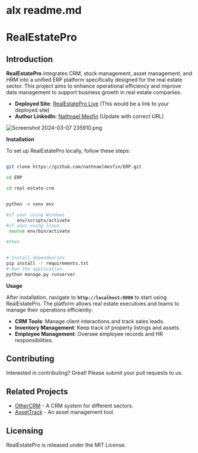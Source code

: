 # alx readme.md

# **RealEstatePro**

## **Introduction**

**RealEstatePro** integrates CRM, stock management, asset management, and HRM into a unified ERP platform specifically designed for the real estate sector. This project aims to enhance operational efficiency and improve data management to support business growth in real estate companies.

- **Deployed Site**: [RealEstatePro Live](http://167.99.34.73) (This would be a link to your deployed site)
- **Author LinkedIn**: [Nathnael Mesfin](https://www.linkedin.com/in/nathnael-mesfin) (Update with correct URL)

![Screenshot 2024-03-07 235910.png](Screenshot_2024-03-07_235910.png)

**Installation**

To set up RealEstatePro locally, follow these steps:

```bash

git clone https://github.com/nathnaelmesfin/ERP.git

cd ERP

cd real-estate-crm


python -m venv env

#if your using Windows 
	env/scripts/activate
#if your using linux
 source env/bin/activate

#then


# Install dependencies
pip install -r requirements.txt
# Run the application
python manage.py runserver

```

**Usage**

After installation, navigate to **`http://localhost:8000`** to start using RealEstatePro. The platform allows real estate executives and teams to manage their operations efficiently:

- **CRM Tools**: Manage client interactions and track sales leads.
- **Inventory Management**: Keep track of property listings and assets.
- **Employee Management**: Oversee employee records and HR responsibilities.

## **Contributing**

Interested in contributing? Great! Please submit your pull requests to us.

## **Related Projects**

- [OtherCRM](#) - A CRM system for different sectors.
- [AssetTrack](#) - An asset management tool.

## **Licensing**

RealEstatePro is released under the MIT License.
